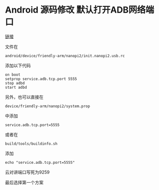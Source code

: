 # Android 源码修改 默认打开ADB网络端口

[链接](https://blog.csdn.net/weixin_42193502/article/details/81491124)

文件在

    android/device/friendly-arm/nanopi2/init.nanopi2.usb.rc

添加以下代码

    on boot
    setprop service.adb.tcp.port 5555
    stop adbd
    start adbd

另外，也可以直接在

    device/friendly-arm/nanopi2/system.prop

中添加

    service.adb.tcp.port=5555

或者在

    build/tools/buildinfo.sh

添加

    echo "service.adb.tcp.port=5555"

云对讲端口写死为9259

最后选择第一个方案
